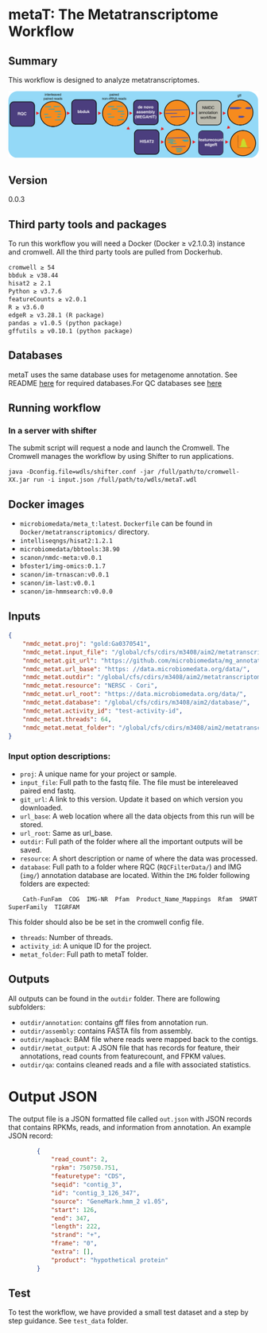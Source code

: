 # metaT: The Metatranscriptome Workflow

## Summary
This workflow is designed to analyze metatranscriptomes.

![metatranscriptomics workflow](docs/workflow_metatranscriptomics.png)

## Version
0.0.3

## Third party tools and packages
To run this workflow you will need a Docker (Docker ≥ v2.1.0.3) instance and cromwell. All the third party tools are pulled from Dockerhub.

```
cromwell ≥ 54
bbduk ≥ v38.44
hisat2 ≥ 2.1
Python ≥ v3.7.6
featureCounts ≥ v2.0.1
R ≥ v3.6.0
edgeR ≥ v3.28.1 (R package)
pandas ≥ v1.0.5 (python package)
gffutils ≥ v0.10.1 (python package)

```

## Databases
metaT uses the same database uses for metagenome annotation. See README [here](https://github.com/microbiomedata/mg_annotation) for required databases.For QC databases see [here](https://github.com/microbiomedata/ReadsQC.)


## Running workflow

###  In a server with shifter
The submit script will request a node and launch the Cromwell.  The Cromwell manages the workflow by using Shifter to run applications.


```
java -Dconfig.file=wdls/shifter.conf -jar /full/path/to/cromwell-XX.jar run -i input.json /full/path/to/wdls/metaT.wdl

```
<!-- ```
   java  -jar /path/to/cromwell-XX.jar run wdls/metaT_part1.wdl -i  test_data/small_test/test_small_input.json -m metadata_out_part1.json
   java  -jar /path/to/cromwell-XX.jar run wdls/metaT_part2.wdl -i  test_data/small_test/test_small_input.json -m metadata_out_part2.json 
``` -->

<!-- java -jar cromwell/cromwell-48.jar run wdls/nmdc-metaT_full.wdl -i test_data/small_test/test_small_input_fullpipe.json -l test_data/small_test/test_small_input_label.json -->


## Docker images

- `microbiomedata/meta_t:latest`. 
`Dockerfile` can be found in `Docker/metatranscriptomics/` directory. 
- `intelliseqngs/hisat2:1.2.1`
- `microbiomedata/bbtools:38.90`
- `scanon/nmdc-meta:v0.0.1`
- `bfoster1/img-omics:0.1.7`
- `scanon/im-trnascan:v0.0.1`
- `scanon/im-last:v0.0.1`
- `scanon/im-hmmsearch:v0.0.0`


## Inputs

```json
{
    "nmdc_metat.proj": "gold:Ga0370541",
    "nmdc_metat.input_file": "/global/cfs/cdirs/m3408/aim2/metatranscriptomics/metaT/test_data/small_test/test_smaller_interleave.fastq.gz",
    "nmdc_metat.git_url": "https://github.com/microbiomedata/mg_annotation/releases/tag/0.1",
    "nmdc_metat.url_base": "https: //data.microbiomedata.org/data/",
    "nmdc_metat.outdir": "/global/cfs/cdirs/m3408/aim2/metatranscriptomics/metaT/test_data/test_small_out",
    "nmdc_metat.resource": "NERSC - Cori",
    "nmdc_metat.url_root": "https://data.microbiomedata.org/data/",
    "nmdc_metat.database": "/global/cfs/cdirs/m3408/aim2/database/",
    "nmdc_metat.activity_id": "test-activity-id",
    "nmdc_metat.threads": 64,
    "nmdc_metat.metat_folder": "/global/cfs/cdirs/m3408/aim2/metatranscriptomics/metaT"
}
```
### Input option descriptions:
- `proj`: A unique name for your project or sample.
- `input_file`: Full path to the fastq file. The file must be intereleaved paired end fastq.
- `git_url`: A link to this version. Update it based on which version you downloaded.
- `url_base`: A web location where all the data objects from this run will be stored.
- `url_root`: Same as url_base.
- `outdir`: Full path of the folder where all the important outputs will be saved.
- `resource`: A short description or name of where the data was processed.
- `database`: Full path to a folder where RQC (`RQCFilterData/`) and IMG (`img/`) annotation database are located. Within the `IMG` folder following folders are expected:
```
    Cath-FunFam  COG  IMG-NR  Pfam  Product_Name_Mappings  Rfam  SMART  SuperFamily  TIGRFAM
```
This folder should also be be set in the cromwell config file.
- `threads`: Number of threads.
- `activity_id`: A unique ID for the project.
- `metat_folder`: Full path to metaT folder.

## Outputs
All outputs can be found in the `outdir` folder. There are following subfolders:
- `outdir/annotation`: contains gff files from annotation run.
- `outdir/assembly`: contains FASTA fils from assembly.
- `outdir/mapback`: BAM file where reads were mapped back to the contigs.
- `outdir/metat_output`: A JSON file that has records for feature, their annotations, read counts from featurecount, and FPKM values. 
- `outdir/qa`: contains cleaned reads and a file with associated statistics.

# Output JSON
The output file is a JSON formatted file called `out.json` with JSON records that contains RPKMs, reads, and information from annotation. An example JSON record:
```json
        {
            "read_count": 2,
            "rpkm": 750750.751,
            "featuretype": "CDS",
            "seqid": "contig_3",
            "id": "contig_3_126_347",
            "source": "GeneMark.hmm_2 v1.05",
            "start": 126,
            "end": 347,
            "length": 222,
            "strand": "+",
            "frame": "0",
            "extra": [],
            "product": "hypothetical protein"
        }

```

## Test 
To test the workflow, we have provided a small test dataset and a step by step guidance. See `test_data` folder.

